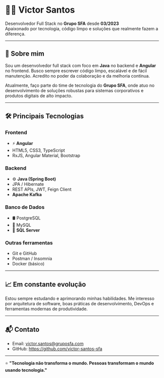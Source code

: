 # 👨‍💻 Victor Santos

Desenvolvedor Full Stack no **Grupo SFA** desde **03/2023**  
Apaixonado por tecnologia, código limpo e soluções que realmente fazem a diferença.

---

## 🚀 Sobre mim

Sou um desenvolvedor full stack com foco em **Java** no backend e **Angular** no frontend. Busco sempre escrever código limpo, escalável e de fácil manutenção. Acredito no poder da colaboração e da melhoria contínua.

Atualmente, faço parte do time de tecnologia do **Grupo SFA**, onde atuo no desenvolvimento de soluções robustas para sistemas corporativos e produtos digitais de alto impacto.

---

## 🛠️ Principais Tecnologias

### Frontend
- ⚡ **Angular**
- HTML5, CSS3, TypeScript
- RxJS, Angular Material, Bootstrap

### Backend
- ⚙️ **Java (Spring Boot)**
- JPA / Hibernate
- REST APIs, JWT, Feign Client
- **Apache Kafka**

### Banco de Dados
- 🛢️ PostgreSQL
- 🧩 MySQL
- 🏢 **SQL Server**

### Outras ferramentas
- Git e GitHub
- Postman / Insomnia
- Docker (básico)

---

## 📈 Em constante evolução

Estou sempre estudando e aprimorando minhas habilidades. Me interesso por arquitetura de software, boas práticas de desenvolvimento, DevOps e ferramentas modernas de produtividade.

---

## 📬 Contato

- Email: victor.santos@gruposfa.com <!-- edite com seu email real -->
- GitHub: https://github.com/victor-santos-sfa <!-- edite com seu username real -->

---

⭐ **"Tecnologia não transforma o mundo. Pessoas transformam o mundo usando tecnologia."**
